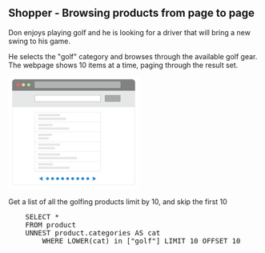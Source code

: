 ##  Shopper - Browsing products from page to page 

Don enjoys playing golf and he is looking for a driver that will bring a new swing to his game. 

He selects the "golf" category and browses through the available golf gear. The webpage shows 10 items at a time, paging through the result set.   

![ScreenShot](./images/webpagination.png)

Get a list of all the golfing products limit by 10, and skip the first 10

<pre id="example">
    SELECT *
	FROM product 
	UNNEST product.categories AS cat
		WHERE LOWER(cat) in ["golf"] LIMIT 10 OFFSET 10 
</pre>


